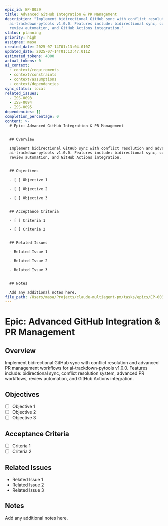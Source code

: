 ```yaml
---
epic_id: EP-0039
title: Advanced GitHub Integration & PR Management
description: "Implement bidirectional GitHub sync with conflict resolution and advanced PR management workflows for
  ai-trackdown-pytools v1.0.0. Features include: bidirectional sync, conflict resolution system, advanced PR workflows,
  review automation, and GitHub Actions integration."
status: planning
priority: high
assignee: masa
created_date: 2025-07-14T01:13:04.010Z
updated_date: 2025-07-14T01:13:47.011Z
estimated_tokens: 4000
actual_tokens: 0
ai_context:
  - context/requirements
  - context/constraints
  - context/assumptions
  - context/dependencies
sync_status: local
related_issues:
  - ISS-0093
  - ISS-0094
  - ISS-0095
dependencies: []
completion_percentage: 0
content: >-
  # Epic: Advanced GitHub Integration & PR Management


  ## Overview

  Implement bidirectional GitHub sync with conflict resolution and advanced PR management workflows for
  ai-trackdown-pytools v1.0.0. Features include: bidirectional sync, conflict resolution system, advanced PR workflows,
  review automation, and GitHub Actions integration.


  ## Objectives

  - [ ] Objective 1

  - [ ] Objective 2

  - [ ] Objective 3


  ## Acceptance Criteria

  - [ ] Criteria 1

  - [ ] Criteria 2


  ## Related Issues

  - Related Issue 1

  - Related Issue 2

  - Related Issue 3


  ## Notes

  Add any additional notes here.
file_path: /Users/masa/Projects/claude-multiagent-pm/tasks/epics/EP-0039-advanced-github-integration-pr-management.md
---
```


# Epic: Advanced GitHub Integration & PR Management

## Overview
Implement bidirectional GitHub sync with conflict resolution and advanced PR management workflows for ai-trackdown-pytools v1.0.0. Features include: bidirectional sync, conflict resolution system, advanced PR workflows, review automation, and GitHub Actions integration.

## Objectives
- [ ] Objective 1
- [ ] Objective 2
- [ ] Objective 3

## Acceptance Criteria
- [ ] Criteria 1
- [ ] Criteria 2

## Related Issues
- Related Issue 1
- Related Issue 2
- Related Issue 3

## Notes
Add any additional notes here.
